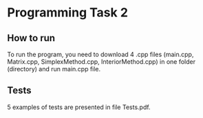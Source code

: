# Programming Task 2

## How to run

To run the program, you need to download 4 .cpp files (main.cpp, Matrix.cpp, SimplexMethod.cpp, InteriorMethod.cpp) in one folder (directory) and run main.cpp file.

## Tests

5 examples of tests are presented in file Tests.pdf.
